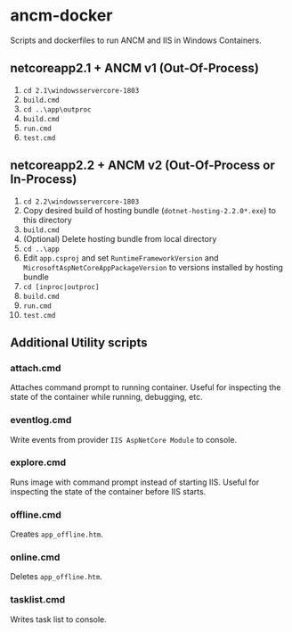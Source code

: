 # ancm-docker

Scripts and dockerfiles to run ANCM and IIS in Windows Containers.

## netcoreapp2.1 + ANCM v1 (Out-Of-Process)
1. `cd 2.1\windowsservercore-1803`
2. `build.cmd`
3. `cd ..\app\outproc`
4. `build.cmd`
5. `run.cmd`
6. `test.cmd`

## netcoreapp2.2 + ANCM v2 (Out-Of-Process or In-Process)
1. `cd 2.2\windowsservercore-1803`
2. Copy desired build of hosting bundle (`dotnet-hosting-2.2.0*.exe`) to this directory
3. `build.cmd`
4. (Optional) Delete hosting bundle from local directory
5. `cd ..\app`
6. Edit `app.csproj` and set `RuntimeFrameworkVersion` and `MicrosoftAspNetCoreAppPackageVersion` to versions installed by hosting bundle
7. `cd [inproc|outproc]`
7. `build.cmd`
8. `run.cmd`
9. `test.cmd`

## Additional Utility scripts
### attach.cmd
Attaches command prompt to running container.  Useful for inspecting the state of the container while running, debugging, etc.

### eventlog.cmd
Write events from provider `IIS AspNetCore Module` to console.

### explore.cmd
Runs image with command prompt instead of starting IIS.  Useful for inspecting the state of the container before IIS starts.

### offline.cmd
Creates `app_offline.htm`.

### online.cmd
Deletes `app_offline.htm`.

### tasklist.cmd
Writes task list to console.
